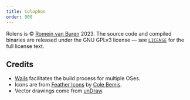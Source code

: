 ```yaml
---
title: Colophon
order: 900
---
```


Rolens is © [Romein van Buren](mailto:romein@vburen.nl) 2023. The source code and compiled binaries are released under the GNU GPLv3 license — see [`LICENSE`](https://github.com/garraflavatra/rolens/blob/main/LICENSE) for the full license text.

## Credits

* [Wails](https://wails.io/) facilitates the build process for multiple OSes.
* Icons are from [Feather Icons](https://feathericons.com/) by [Cole Bemis](https://github.com/colebemis).
* Vector drawings come from [unDraw](https://undraw.co/).

